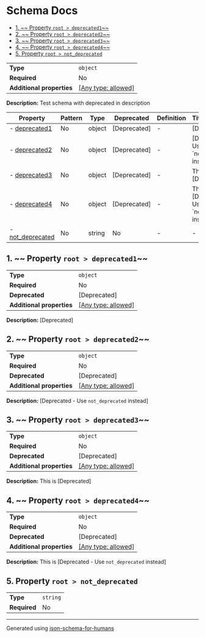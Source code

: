 # Schema Docs

- [1. ~~ Property `root > deprecated1`~~](#deprecated1-74656431)
- [2. ~~ Property `root > deprecated2`~~](#deprecated2-74656432)
- [3. ~~ Property `root > deprecated3`~~](#deprecated3-74656433)
- [4. ~~ Property `root > deprecated4`~~](#deprecated4-74656434)
- [5. Property `root > not_deprecated`](#not_deprecated-61746564)

|                           |                                                                           |
| ------------------------- | ------------------------------------------------------------------------- |
| **Type**                  | `object`                                                                  |
| **Required**              | No                                                                        |
| **Additional properties** | [[Any type: allowed]](# "Additional Properties of any type are allowed.") |

**Description:** Test schema with deprecated in description

| Property                                      | Pattern | Type   | Deprecated   | Definition | Title/Description                                     |
| --------------------------------------------- | ------- | ------ | ------------ | ---------- | ----------------------------------------------------- |
| - [deprecated1](#deprecated1-74656431 )       | No      | object | [Deprecated] | -          | [Deprecated]                                          |
| - [deprecated2](#deprecated2-74656432 )       | No      | object | [Deprecated] | -          | [Deprecated - Use \`not_deprecated\` instead]         |
| - [deprecated3](#deprecated3-74656433 )       | No      | object | [Deprecated] | -          | This is [Deprecated]                                  |
| - [deprecated4](#deprecated4-74656434 )       | No      | object | [Deprecated] | -          | This is [Deprecated - Use \`not_deprecated\` instead] |
| - [not_deprecated](#not_deprecated-61746564 ) | No      | string | No           | -          | -                                                     |

## <a name="deprecated1-74656431"></a>1. ~~ Property `root > deprecated1`~~

|                           |                                                                           |
| ------------------------- | ------------------------------------------------------------------------- |
| **Type**                  | `object`                                                                  |
| **Required**              | No                                                                        |
| **Deprecated**            | [Deprecated]                                                              |
| **Additional properties** | [[Any type: allowed]](# "Additional Properties of any type are allowed.") |

**Description:** [Deprecated]

## <a name="deprecated2-74656432"></a>2. ~~ Property `root > deprecated2`~~

|                           |                                                                           |
| ------------------------- | ------------------------------------------------------------------------- |
| **Type**                  | `object`                                                                  |
| **Required**              | No                                                                        |
| **Deprecated**            | [Deprecated]                                                              |
| **Additional properties** | [[Any type: allowed]](# "Additional Properties of any type are allowed.") |

**Description:** [Deprecated - Use `not_deprecated` instead]

## <a name="deprecated3-74656433"></a>3. ~~ Property `root > deprecated3`~~

|                           |                                                                           |
| ------------------------- | ------------------------------------------------------------------------- |
| **Type**                  | `object`                                                                  |
| **Required**              | No                                                                        |
| **Deprecated**            | [Deprecated]                                                              |
| **Additional properties** | [[Any type: allowed]](# "Additional Properties of any type are allowed.") |

**Description:** This is [Deprecated]

## <a name="deprecated4-74656434"></a>4. ~~ Property `root > deprecated4`~~

|                           |                                                                           |
| ------------------------- | ------------------------------------------------------------------------- |
| **Type**                  | `object`                                                                  |
| **Required**              | No                                                                        |
| **Deprecated**            | [Deprecated]                                                              |
| **Additional properties** | [[Any type: allowed]](# "Additional Properties of any type are allowed.") |

**Description:** This is [Deprecated - Use `not_deprecated` instead]

## <a name="not_deprecated-61746564"></a>5. Property `root > not_deprecated`

|              |          |
| ------------ | -------- |
| **Type**     | `string` |
| **Required** | No       |

----------------------------------------------------------------------------------------------------------------------------
Generated using [json-schema-for-humans](https://github.com/coveooss/json-schema-for-humans)
